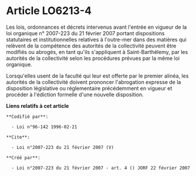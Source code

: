 # Article LO6213-4

Les lois, ordonnances et décrets intervenus avant l'entrée en vigueur de la loi organique n° 2007-223 du 21 février 2007
portant dispositions statutaires et institutionnelles relatives à l'outre-mer dans des matières qui relèvent de la compétence
des autorités de la collectivité peuvent être modifiés ou abrogés, en tant qu'ils s'appliquent à Saint-Barthélemy, par les
autorités de la collectivité selon les procédures prévues par la même loi organique. 

Lorsqu'elles usent de la faculté qui leur est offerte par le premier alinéa, les autorités de la collectivité doivent
prononcer l'abrogation expresse de la disposition législative ou réglementaire précédemment en vigueur et procéder à
l'édiction formelle d'une nouvelle disposition.

**Liens relatifs à cet article**

	**Codifié par**:

	  - Loi n°96-142 1996-02-21

	**Cite**:

	  - Loi n°2007-223 du 21 février 2007 (V)

	**Créé par**:

	  - Loi n°2007-223 du 21 février 2007 - art. 4 () JORF 22 février 2007
